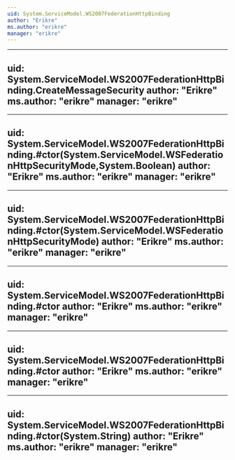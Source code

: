 ```yaml
---
uid: System.ServiceModel.WS2007FederationHttpBinding
author: "Erikre"
ms.author: "erikre"
manager: "erikre"
---
```


---
uid: System.ServiceModel.WS2007FederationHttpBinding.CreateMessageSecurity
author: "Erikre"
ms.author: "erikre"
manager: "erikre"
---

---
uid: System.ServiceModel.WS2007FederationHttpBinding.#ctor(System.ServiceModel.WSFederationHttpSecurityMode,System.Boolean)
author: "Erikre"
ms.author: "erikre"
manager: "erikre"
---

---
uid: System.ServiceModel.WS2007FederationHttpBinding.#ctor(System.ServiceModel.WSFederationHttpSecurityMode)
author: "Erikre"
ms.author: "erikre"
manager: "erikre"
---

---
uid: System.ServiceModel.WS2007FederationHttpBinding.#ctor
author: "Erikre"
ms.author: "erikre"
manager: "erikre"
---

---
uid: System.ServiceModel.WS2007FederationHttpBinding.#ctor
author: "Erikre"
ms.author: "erikre"
manager: "erikre"
---

---
uid: System.ServiceModel.WS2007FederationHttpBinding.#ctor(System.String)
author: "Erikre"
ms.author: "erikre"
manager: "erikre"
---
